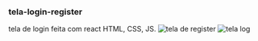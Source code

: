 ### tela-login-register
tela de login feita com react HTML, CSS, JS.
![tela de register](https://user-images.githubusercontent.com/103194851/190489285-91c643cd-12cf-4480-9014-9a5632f8612a.png)
![tela log](https://user-images.githubusercontent.com/103194851/190489706-3c75fd31-1286-4d81-88af-bf3d7515ea63.png)



